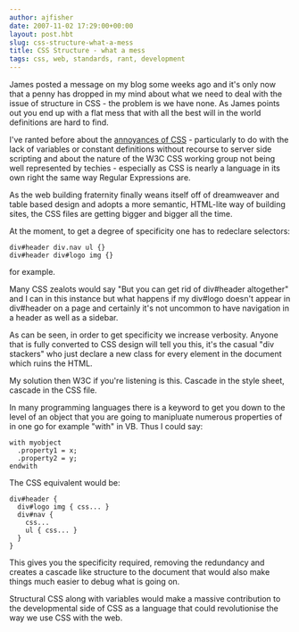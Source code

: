 ```yaml
---
author: ajfisher
date: 2007-11-02 17:29:00+00:00
layout: post.hbt
slug: css-structure-what-a-mess
title: CSS Structure - what a mess
tags: css, web, standards, rant, development
---
```


James posted a message on my blog some weeks ago and it's only now that a penny has dropped in my mind about what we need to deal with the issue of structure in CSS - the problem is we have none. As James points out you end up with a flat mess that with all the best will in the world definitions are hard to find.

I've ranted before about the [annoyances of CSS](http://technologytreason.blogspot.com/2007/04/why-is-css-such-painful-tool.html) - particularly to do with the lack of variables or constant definitions without recourse to server side scripting and about the nature of the W3C CSS working group not being well represented by techies - especially as CSS is nearly a language in its own right the same way Regular Expressions are.

As the web building fraternity finally weans itself off of dreamweaver and table based design and adopts a more semantic, HTML-lite way of building sites, the CSS files are getting bigger and bigger all the time.

At the moment, to get a degree of specificity one has to redeclare selectors:

```
div#header div.nav ul {}
div#header div#logo img {}
```

for example.

Many CSS zealots would say "But you can get rid of div#header altogether" and I can in this instance but what happens if my div#logo doesn't appear in div#header on a page and certainly it's not uncommon to have navigation in a header as well as a sidebar.

As can be seen, in order to get specificity we increase verbosity. Anyone that is fully converted to CSS design will tell you this, it's the casual "div stackers" who just declare a new class for every element in the document which ruins the HTML.

My solution then W3C if you're listening is this. Cascade in the style sheet, cascade in the CSS file.

In many programming languages there is a keyword to get you down to the level of an object that you are going to manipluate numerous properties of in one go for example "with" in VB. Thus I could say:

```
with myobject
  .property1 = x;
  .property2 = y;
endwith
```

The CSS equivalent would be:

```
div#header {
  div#logo img { css... }
  div#nav {
    css...
    ul { css... }
  }
}
```

This gives you the specificity required, removing the redundancy and creates a cascade like structure to the document that would also make things much easier to debug what is going on.

Structural CSS along with variables would make a massive contribution to the developmental side of CSS as a language that could revolutionise the way we use CSS with the web.
